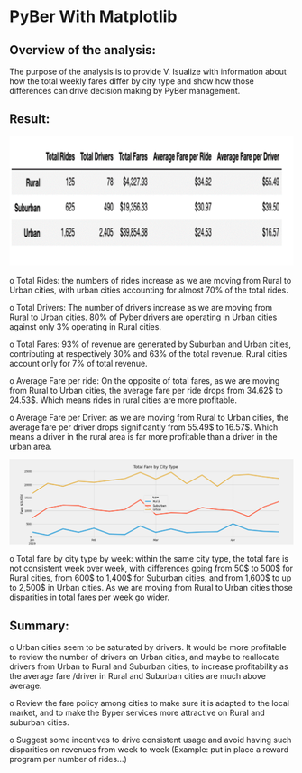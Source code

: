# PyBer With Matplotlib

## Overview of the analysis:

The purpose of the analysis is to provide V. Isualize with information about how the total weekly fares differ by city type and show how those differences can drive decision making by PyBer management. 

## Result:

![](Average_Per_city_Type.png) 

o	Total Rides: the numbers of rides increase as we are moving from Rural to Urban cities, with urban cities accounting for almost 70% of the total rides.

o	Total Drivers: The number of drivers increase as we are moving from Rural to Urban cities. 80% of Pyber drivers are operating in Urban cities against only 3% operating in Rural cities.

o	Total Fares: 93% of revenue are generated by Suburban and Urban cities, contributing at respectively 30% and 63% of the total revenue. Rural cities account only for 7% of total revenue.

o	Average Fare per ride: On the opposite of total fares, as we are moving from Rural to Urban cities, the average fare per ride drops from 34.62$ to 24.53$. Which means rides in rural cities are more profitable.

o	Average Fare per Driver: as we are moving from Rural to Urban cities, the average fare per driver drops significantly from 55.49$ to 16.57$. Which means a driver in the rural area is far more profitable than a driver in the urban area.

![](weekly_fare.png) 

o	Total fare by city type by week: within the same city type, the total fare is not consistent week over week, with differences going from 50$ to 500$ for Rural cities, from 600$ to 1,400$ for Suburban cities, and from 1,600$ to up to 2,500$ in Urban cities. As we are moving from Rural to Urban cities those disparities in total fares per week go wider.


## Summary: 

o	Urban cities seem to be saturated by drivers. It would be more profitable to review the number of drivers on Urban cities, and maybe to reallocate drivers from Urban to Rural and Suburban cities, to increase profitability as the average fare /driver in Rural and Suburban cities are much above average. 

o	Review the fare policy among cities to make sure it is adapted to the local market, and to make the Byper services more attractive on Rural and suburban cities.

o	Suggest some incentives to drive consistent usage and avoid having such disparities on revenues from week to week (Example: put in place a reward program per number of rides…)
